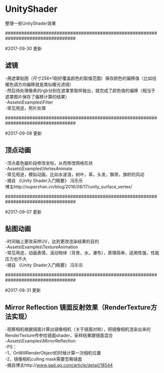 ﻿# UnityShader
整理一些UnityShader效果  

##################################################################################    

#2017-09-30 更新   
## 滤镜    
-用遮罩贴图（尺寸256*1刚好覆盖颜色的取值范围）保存颜色的偏移值（比如往暖色调方向偏移就是类似暖光滤镜）    
-然后待处理像素的rgb分别在遮罩里取样输出，就完成了颜色值的偏移（相当于遮罩图片保存了偏移计算的结果）    
-Assets\Examples\Filter    
-常见用途，照片处理    

##################################################################################    

#2017-09-08 更新   
## 顶点动画    
-顶点着色器阶段修改坐标，从而修改网格形状    
-Assets\Examples\VertexAnimate    
-常见用途，模拟动画，比如水波浪，树叶，草，头发，飘带，旗帜的风动    
-摘自 《Unity Shader入门精要》 冯乐乐    
 博主http://superzhan.cn/blog/2016/08/17/unity_surface_vertex/    

##################################################################################    

#2017-09-07 更新   
## 贴图动画    
-时间轴上更改采样UV，达到更改渲染结果的目的    
-Assets\Examples\TextureAnimation    
-常见用途，动画表情，滚动物体（背景，水，瀑布），原理简单，适用性强，性能压力也不大    
-摘自 《Unity Shader入门精要》 冯乐乐    

##################################################################################    

#2017-08-31 更新   
## Mirror Reflection 镜面反射效果（RenderTexture方法实现）    
-观察相机根据镜面计算出镜像相机（关于镜面对称），把镜像相机渲染出来的RenderTexture传参给镜面shader，采样结果跟镜面混合    
-Assets\Examples\MirrorReflection    
-PS：    
	-1，OnWillRenderObject的时候计算一次相机位置    
	-2，镜像相机culling mask需要忽略镜面          
-摘自博主http://www.gad.qq.com/article/detail/18544    